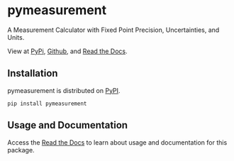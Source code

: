 # pymeasurement
A Measurement Calculator with Fixed Point Precision, Uncertainties, and Units.

View at [PyPi], [Github], and [Read the Docs].

## Installation
pymeasurement is distributed on [PyPI]. 

```
pip install pymeasurement
```

## Usage and Documentation
Access the [Read the Docs] to learn about usage and documentation for this package.

[pypi]: https://pypi.org/project/pymeasurement/
[github]: https://github.com/Saptak625/pymeasurement
[Read the Docs]: https://pymeasurement.readthedocs.io/en/latest/
